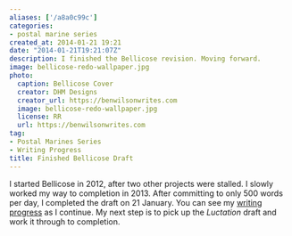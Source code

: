 ```yaml
---
aliases: ['/a8a0c99c']
categories:
- postal marine series
created_at: 2014-01-21 19:21
date: "2014-01-21T19:21:07Z"
description: I finished the Bellicose revision. Moving forward.
image: bellicose-redo-wallpaper.jpg
photo:
  caption: Bellicose Cover
  creator: DHM Designs
  creator_url: https://benwilsonwrites.com
  image: bellicose-redo-wallpaper.jpg
  license: RR
  url: https://benwilsonwrites.com
tag:
- Postal Marines Series
- Writing Progress
title: Finished Bellicose Draft
---
```


I started Bellicose in 2012, after two other projects were stalled. I slowly worked my way to completion in 2013. After committing to only 500 words per day, I completed the draft on 21 January. You can see my [writing progress](#) as I continue. My next step is to pick up the *Luctation* draft and work it through to completion.
